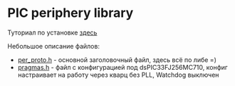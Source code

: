 # PIC periphery library

Туториал по установке [здесь](https://github.com/KaiL4eK/pic_periphery_lib/blob/master/doc/install.md)

Небольшое описание файлов:
   * [per_proto.h](https://github.com/KaiL4eK/pic_periphery_lib/blob/master/per_proto.h) - основной заголовочный файл, здесь всё по либе =)
   * [pragmas.h](https://github.com/KaiL4eK/pic_periphery_lib/blob/master/pragmas.h) - файл с конфигурацией под dsPIC33FJ256MC710, конфиг настраивает на работу через кварц без PLL, Watchdog выключен
